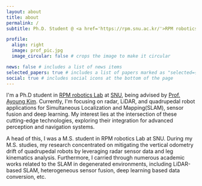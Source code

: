 ```yaml
---
layout: about
title: about
permalink: /
subtitle: Ph.D. Student @ <a href='https://rpm.snu.ac.kr/'>RPM robotics Lab</a> at <a href='https://www.snu.ac.kr/'>SNU</a>

profile:
  align: right
  image: prof_pic.jpg
  image_circular: false # crops the image to make it circular

news: false # includes a list of news items
selected_papers: true # includes a list of papers marked as "selected={true}"
social: true # includes social icons at the bottom of the page
---
```



I'm a Ph.D student in [RPM robotics Lab](https://rpm.snu.ac.kr/) at [SNU](https://www.snu.ac.kr/), being advised by [Prof. Ayoung Kim](https://ayoungk.github.io/). 
Currently, I'm focusing on radar, LiDAR, and quadrupedal robot applications for Simultaneous Localization and Mapping(SLAM), sensor fusion and deep learning. 
My interest lies at the intersection of these cutting-edge technologies, exploring their integration for advanced perception and navigation systems. 

A head of this, I was a M.S. student in RPM robotics Lab at SNU. 
During my M.S. studies, my research concentrated on mitigating the vertical odometry drift of quadrupedal robots by leveraging radar sensor data and leg kinematics analysis.
Furthermore, I carried through numerous academic works related to the SLAM in degenerated environments, including LiDAR-based SLAM, heterogeneous sensor fusion, deep learning based data conversion, etc. 